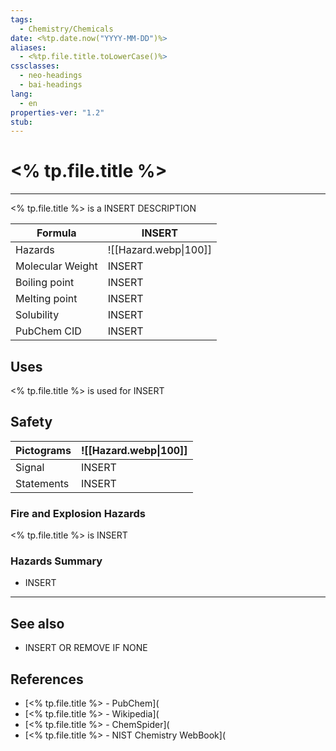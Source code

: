 ```yaml
---
tags:
  - Chemistry/Chemicals
date: <%tp.date.now("YYYY-MM-DD")%>
aliases:
  - <%tp.file.title.toLowerCase()%>
cssclasses:
  - neo-headings
  - bai-headings
lang:
  - en
properties-ver: "1.2"
stub:
---
```

# <% tp.file.title %>

***

<% tp.file.title %> is a INSERT DESCRIPTION

| Formula          | INSERT                |
| ---------------- | --------------------- |
| Hazards          | ![[Hazard.webp\|100]] |
| Molecular Weight | INSERT                |
| Boiling point    | INSERT                |
| Melting point    | INSERT                |
| Solubility       | INSERT                |
| PubChem CID      | INSERT                |

## Uses
<% tp.file.title %> is used for INSERT
## Safety

| Pictograms | ![[Hazard.webp\|100]] |
| ---------- | --------------------- |
| Signal     | INSERT                |
| Statements | INSERT                |
### Fire and Explosion Hazards
<% tp.file.title %> is INSERT
### Hazards Summary
- INSERT

***
## See also
- INSERT OR REMOVE IF NONE
## References
- [<% tp.file.title %> - PubChem](
- [<% tp.file.title %> - Wikipedia](
- [<% tp.file.title %> - ChemSpider](
- [<% tp.file.title %> - NIST Chemistry WebBook](